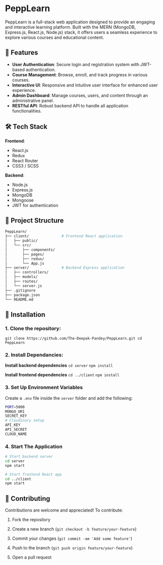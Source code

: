 
# PeppLearn

PeppLearn is a full-stack web application designed to provide an engaging and interactive learning platform. Built with the MERN (MongoDB, Express.js, React.js, Node.js) stack, it offers users a seamless experience to explore various courses and educational content.

## 🚀 Features

- **User Authentication**: Secure login and registration system with JWT-based authentication.
- **Course Management**: Browse, enroll, and track progress in various courses.
- **Interactive UI**: Responsive and intuitive user interface for enhanced user experience.
- **Admin Dashboard**: Manage courses, users, and content through an administrative panel.
- **RESTful API**: Robust backend API to handle all application functionalities.

## 🛠️ Tech Stack

**Frontend**:
- React.js
- Redux
- React Router
- CSS3 / SCSS

**Backend**:
- Node.js
- Express.js
- MongoDB
- Mongoose
- JWT for authentication

## 📁 Project Structure

```bash
PeppLearn/
├── client/               # Frontend React application
│   ├── public/
│   └── src/
│       ├── components/
│       ├── pages/
│       ├── redux/
│       └── App.js
├── server/               # Backend Express application
│   ├── controllers/
│   ├── models/
│   ├── routes/
│   └── server.js
├── .gitignore
├── package.json
└── README.md
```

## 🔧 Installation

### 1. **Clone the repository**:
`git clone https://github.com/The-Deepak-Pandey/PeppLearn.git
cd PeppLearn`

### 2. **Install Dependancies:**
 **Install backend dependencies**
`cd server`
`npm install`

 **Install frontend dependencies**
`cd ../client`
`npm install`

### 3. **Set Up Environment Variables**
Create a `.env` file inside the `server` folder and add the following:
```bash
PORT=5000
MONGO_URI
SECRET_KEY
# Cloudinary setup
API_KEY
API_SECRET
CLOUD_NAME
```
### 4. **Start The Application**
```bash
# Start backend server
cd server
npm start

# Start frontend React app
cd ../client
npm start
```

## 📌 Contributing

Contributions are welcome and appreciated! To contribute:

1.  Fork the repository
  
2.  Create a new branch (`git checkout -b feature/your-feature`)
   
3.  Commit your changes (`git commit -am 'Add some feature'`)
    
4.  Push to the branch (`git push origin feature/your-feature`)
    
5.  Open a pull request